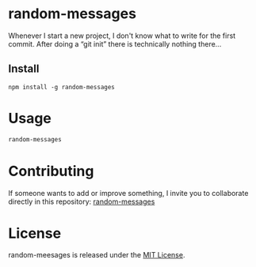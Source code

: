 # random-messages

Whenever I start a new project, I don't know what to write for the first commit. After doing a “git init” there is technically nothing there...

## Install

```npm
npm install -g random-messages
```

# Usage

```bash
random-messages
```

# Contributing
If someone wants to add or improve something, I invite you to collaborate directly in this repository: [random-messages](https://github.com/ArturoCode/random-messages)

# License
random-meesages is released under the [MIT License](https://opensource.org/licenses/MIT).
